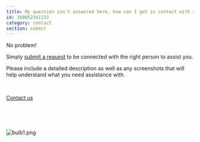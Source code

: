 ```yaml
---
title: My question isn't answered here, how can I get in contact with support?
id: 360052341133
category: contact
section: submit
---
```

No problem! 


Simply [submit a request](https://help.studycat.com/hc/en-gb/requests/new) to be connected with the right person to assist you.


Please include a detailed description as well as any screenshots that will help understand what you need assistance with.


 


[Contact us](https://help.studycat.com/hc/en-gb/requests/new)


 


 


 ![bulb1.png](https://help.studycat.com/hc/article_attachments/31662880176025)

